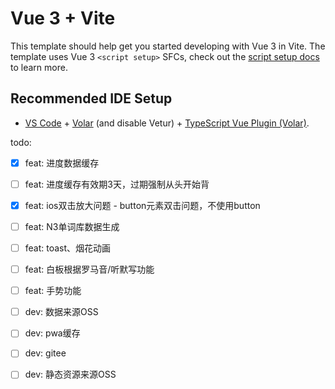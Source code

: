 # Vue 3 + Vite

This template should help get you started developing with Vue 3 in Vite. The template uses Vue 3 `<script setup>` SFCs, check out the [script setup docs](https://v3.vuejs.org/api/sfc-script-setup.html#sfc-script-setup) to learn more.

## Recommended IDE Setup

- [VS Code](https://code.visualstudio.com/) + [Volar](https://marketplace.visualstudio.com/items?itemName=Vue.volar) (and disable Vetur) + [TypeScript Vue Plugin (Volar)](https://marketplace.visualstudio.com/items?itemName=Vue.vscode-typescript-vue-plugin).

todo:

- [x] feat: 进度数据缓存
- [ ] feat: 进度缓存有效期3天，过期强制从头开始背
- [x] feat: ios双击放大问题 - button元素双击问题，不使用button
- [ ] feat: N3单词库数据生成
- [ ] feat: toast、烟花动画
- [ ] feat: 白板根据罗马音/听默写功能
- [ ] feat: 手势功能

- [ ] dev: 数据来源OSS
- [ ] dev: pwa缓存
- [ ] dev: gitee
- [ ] dev: 静态资源来源OSS

